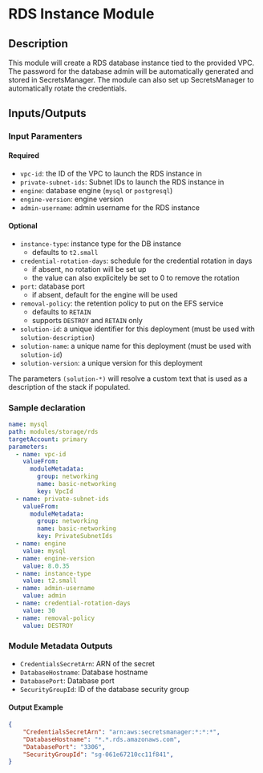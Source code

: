 # RDS Instance Module

## Description

This module will create a RDS database instance tied to the provided VPC.
The password for the database admin will be automatically generated and stored in SecretsManager.
The module can also set up SecretsManager to automatically rotate the credentials.

## Inputs/Outputs

### Input Paramenters

#### Required

- `vpc-id`: the ID of the VPC to launch the RDS instance in
- `private-subnet-ids`: Subnet IDs to launch the RDS instance in
- `engine`: database engine (`mysql` or `postgresql`)
- `engine-version`: engine version
- `admin-username`: admin username for the RDS instance

#### Optional

- `instance-type`: instance type for the DB instance
  - defaults to `t2.small`
- `credential-rotation-days`: schedule for the credential rotation in days
  - if absent, no rotation will be set up
  - the value can also explicitely be set to 0 to remove the rotation
- `port`: database port
  - if absent, default for the engine will be used
- `removal-policy`: the retention policy to put on the EFS service
  - defaults to `RETAIN`
  - supports `DESTROY` and `RETAIN` only
- `solution-id`: a unique identifier for this deployment (must be used with `solution-description`)
- `solution-name`: a unique name for this deployment (must be used with `solution-id`)
- `solution-version`: a unique version for this deployment

The parameters `(solution-*)` will resolve a custom text that is used as a description of the stack if populated.

### Sample declaration

```yaml
name: mysql
path: modules/storage/rds
targetAccount: primary
parameters:
  - name: vpc-id
    valueFrom:
      moduleMetadata:
        group: networking
        name: basic-networking
        key: VpcId
  - name: private-subnet-ids
    valueFrom:
      moduleMetadata:
        group: networking
        name: basic-networking
        key: PrivateSubnetIds
  - name: engine
    value: mysql
  - name: engine-version
    value: 8.0.35
  - name: instance-type
    value: t2.small
  - name: admin-username
    value: admin
  - name: credential-rotation-days
    value: 30
  - name: removal-policy
    value: DESTROY
```


### Module Metadata Outputs

- `CredentialsSecretArn`: ARN of the secret
- `DatabaseHostname`: Database hostname
- `DatabasePort`: Database port
- `SecurityGroupId`: ID of the database security group

#### Output Example

```json
{
    "CredentialsSecretArn": "arn:aws:secretsmanager:*:*:*",
    "DatabaseHostname": "*.*.rds.amazonaws.com",
    "DatabasePort": "3306",
    "SecurityGroupId": "sg-061e67210cc11f841",
}
```
